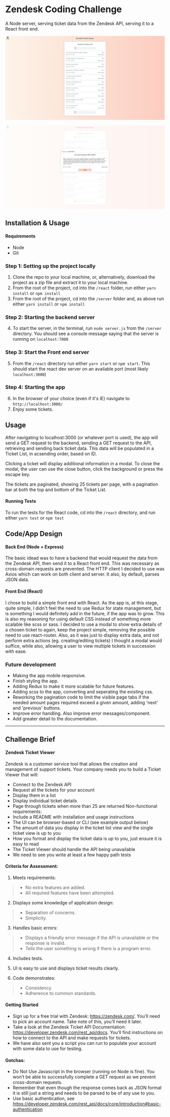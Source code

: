 # Zendesk Coding Challenge
A Node server, serving ticket data from the Zendesk API, serving it to a React front end.

![](docs/main-01.png)

![](docs/main-02.png)

## Installation & Usage

#### Requirements
- Node
- Git

### Step 1: Setting up the project locally

1. Clone the repo to your local machine, or, alternatively, download the project as a zip file and extract it to your local machine.
2. From the root of the project, cd into the `/react` folder, run either `yarn install` or `npm install`
3. From the root of the project, cd into the `/server` folder and, as above run either `yarn install` or `npm install`

### Step 2: Starting the backend server
4. To start the server, in the terminal, run `node server.js` from the `/server` directory. You should see a console message saying that the server is running on `localhost:7000`

### Step 3: Start the Front end server
5. From the `/react` directory run either `yarn start` or `npm start`. This should start the react dev server on an available port (most likely `localhost:3000`)

### Step 4: Starting the app
6. In the browser of your choice (even if it's IE) navigate to `http://localhost:3000/`
7. Enjoy some tickets.

## Usage
After navigating to localhost:3000 (or whatever port is used), the app will send a GET request to the backend, sending a GET request to the API, retrieving and sending back ticket data. This data will be populated in a Ticket List, in acsending order, based on ID. 

Clicking a ticket will display additional information in a modal. To close the modal, the user can use the close button, click the background or press the escape key.

The tickets are paginated, showing 25 tickets per page, with a pagination bar at both the top and bottom of the Ticket List.

#### Running Tests

To run the tests for the React code, cd into the `/react` directory, and run either `yarn test` or `npm test`

## Code/App Design

#### Back End (Node + Express)
The basic idead was to have a backend that would request the data from the Zendesk API, then send it to a React front end. This was necessary as cross-domain requests are prevented. The HTTP client I decided to use was Axios which can work on both client and server. It also, by default, parses JSON data.

#### Front End (React)
I chose to build a simple front end with React. As the app is, at this stage, quite simple, I didn't feel the need to use Redux for state management, but is something I would definitely add in the future, if the app was to grow. This is also my reasoning for using default CSS instead of something more scalable like scss or sass. I decided to use a modal to show extra details of a chosen ticket to again, keep the project simple, removing the possible need to use react-router. Also, as it was just to display extra data, and not perform extra actions (eg. creating/editing tickets) I thought a modal would suffice, while also, allowing a user to view multiple tickets in succession with ease. 

### Future development
- Making the app mobile responsive.
- Finish styling the app.
- Adding Redux to make it more scalable for future features.
- Adding scss to the app, converting and seperating the existing css.
- Reworking the pagination code to limit the visible page tabs if the needed amount pages required exceed a given amount, adding 'next' and 'previous' buttons. 
- Improve error handling. Also improve error messages/component.
- Add greater detail to the documentation.
---

## Challenge Brief

#### Zendesk Ticket Viewer

Zendesk is a customer service tool that allows the creation and management of support tickets.
Your company needs you to build a Ticket Viewer that will:
- Connect to the Zendesk API
- Request all the tickets for your account
- Display them in a list
- Display individual ticket details
- Page through tickets when more than 25 are returned
Non-functional requirements:
- Include a README with installation and usage instructions
- The UI can be browser-based or CLI (see example output below)
- The amount of data you display in the ticket list view and the single ticket view is up to
you
- How you format and display the ticket data is up to you, just ensure it is easy to read
- The Ticket Viewer should handle the API being unavailable
- We need to see you write at least a few happy path tests


#### Criteria for Assessment:
1. Meets requirements:
>  - No extra features are added.
>  - All required features have been attempted.
2. Displays some knowledge of application design:
>  - Separation of concerns.
>  - Simplicity.
3. Handles basic errors:
>  - Displays a friendly error message if the API is unavailable or the response is invalid.
>  - Tells the user something is wrong if there is a program error.
4. Includes tests.

5. UI is easy to use and displays ticket results clearly.

6. Code demonstrates:
>  - Consistency.
>  - Adherence to common standards.

#### Getting Started

- Sign up for a free trial with Zendesk: https://zendesk.com/. You’ll need to pick an account
name. Take note of this, you’ll need it later.
- Take a look at the Zendesk Ticket API Documentation:
https://developer.zendesk.com/rest_api/docs. You’ll find instructions on how to connect
to the API and make requests for tickets.
- We have also sent you a script you can run to populate your account with some data to
use for testing.

#### Gotchas:
- Do Not Use ​Javascript in the browser (running on Node is fine). You won’t be able to
successfully complete a GET request as we prevent cross-domain requests.
- Remember that even though the response comes back as JSON format it is still just a
string and needs to be parsed to be of any use to you.
- Use basic authentication, see
https://developer.zendesk.com/rest_api/docs/core/introduction#basic-authentication

